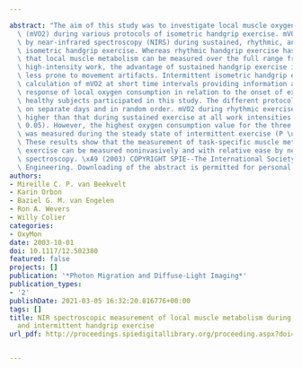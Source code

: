 ---
abstract: "The aim of this study was to investigate local muscle oxygen consumption\
  \ (mVO2) during various protocols of isometric handgrip exercise. mVO2was measured\
  \ by near-infrared spectroscopy (NIRS) during sustained, rhythmic, and intermittent\
  \ isometric handgrip exercise. Whereas rhythmic handgrip exercise has the advantage\
  \ that local muscle metabolism can be measured over the full range from low- to\
  \ high-intensity work, the advantage of sustained handgrip exercise is that it is\
  \ less prone to movement artifacts. Intermittent isometric handgrip exercise enables\
  \ calculation of mVO2 at short time intervals providing information about the time\
  \ response of local oxygen consumption in relation to the onset of exercise. Ten\
  \ healthy subjects participated in this study. The different protocols were performed\
  \ on separate days and in random order. mVO2 during rhythmic exercise was significantly\
  \ higher than that during sustained exercise at all work intensities tested (P \u2264\
  \ 0.05). However, the highest oxygen consumption value for the three exercise protocols\
  \ was measured during the steady state of intermittent exercise (P \u2264 0.05).\
  \ These results show that the measurement of task-specific muscle metabolism during\
  \ exercise can be measured noninvasively and with relative ease by near-infrared\
  \ spectroscopy. \xA9 (2003) COPYRIGHT SPIE--The International Society for Optical\
  \ Engineering. Downloading of the abstract is permitted for personal use only."
authors:
- Mireille C. P. van Beekvelt
- Karin Orbon
- Baziel G. M. van Engelen
- Ron A. Wevers
- Willy Colier
categories:
- OxyMon
date: 2003-10-01
doi: 10.1117/12.502380
featured: false
projects: []
publication: '*Photon Migration and Diffuse-Light Imaging*'
publication_types:
- '2'
publishDate: 2021-03-05 16:32:20.816776+00:00
tags: []
title: NIR spectroscopic measurement of local muscle metabolism during rhythmic, sustained,
  and intermittent handgrip exercise
url_pdf: http://proceedings.spiedigitallibrary.org/proceeding.aspx?doi=10.1117/12.502380

---
